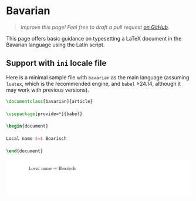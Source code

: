 # Bavarian

<blockquote>
  <p><em>Improve this page! Feel free to draft a pull request <a href="https://github.com/latex3/babel/tree/docs/docs">on GitHub</a></em>.</p>
</blockquote>

This page offers basic guidance on typesetting a LaTeX document in the
Bavarian language using the Latin script.

## Support with `ini` locale file

Here is a minimal sample file with `bavarian` as the main language
(assuming `luatex`, which is the recommended engine, and `babel` ≥24.14,
although it may work with previous versions).

```tex
\documentclass[bavarian]{article}

\usepackage[provide=*]{babel}

\begin{document}

Local name $=$ Boarisch

\end{document}
```

![](../media/locale-bavarian.png)